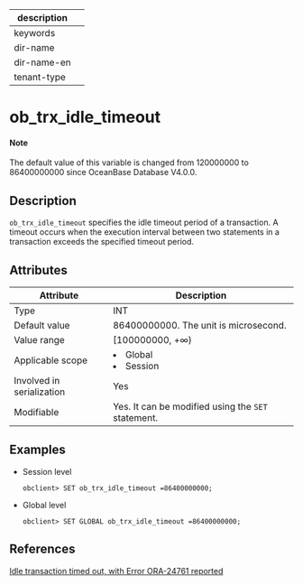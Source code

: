 |description||
|---|---|
|keywords||
|dir-name||
|dir-name-en||
|tenant-type||

# ob_trx_idle_timeout

<main id="notice" type='explain'>
  <h4>Note</h4>
  <p>The default value of this variable is changed from 120000000 to 86400000000 since OceanBase Database V4.0.0. </p>
</main>

## Description

`ob_trx_idle_timeout` specifies the idle timeout period of a transaction. A timeout occurs when the execution interval between two statements in a transaction exceeds the specified timeout period.

## Attributes

| **Attribute** | **Description** |
|---------|------------------------------------------------------------------------------------------------------------|
| Type | INT |
| Default value | 86400000000. The unit is microsecond. |
| Value range | \[100000000, +∞) |
| Applicable scope | <li> Global   <li> Session |
| Involved in serialization | Yes |
| Modifiable | Yes. It can be modified using the `SET` statement. |

## Examples

* Session level

  ```shell
  obclient> SET ob_trx_idle_timeout =86400000000;
  ```

* Global level

  ```shell
  obclient> SET GLOBAL ob_trx_idle_timeout =86400000000;
  ```

## References

[Idle transaction timed out, with Error ORA-24761 reported](../../../../300.develop/200.application-development-of-oracle-mode/700.application-error-handling-specification-and-common-error-solutions-of-oracle-mode/200.common-errors-and-solutions-of-oracle-mode/200.transaction-idle-timeout-with-error-code-ora-24761-of-oracle-mode.md)